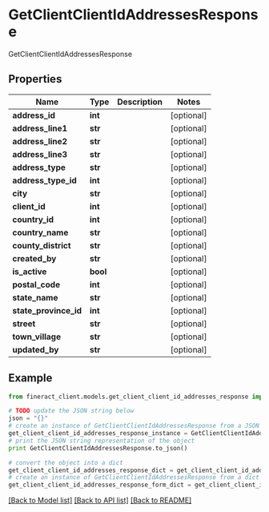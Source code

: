 # GetClientClientIdAddressesResponse

GetClientClientIdAddressesResponse

## Properties

Name | Type | Description | Notes
------------ | ------------- | ------------- | -------------
**address_id** | **int** |  | [optional] 
**address_line1** | **str** |  | [optional] 
**address_line2** | **str** |  | [optional] 
**address_line3** | **str** |  | [optional] 
**address_type** | **str** |  | [optional] 
**address_type_id** | **int** |  | [optional] 
**city** | **str** |  | [optional] 
**client_id** | **int** |  | [optional] 
**country_id** | **int** |  | [optional] 
**country_name** | **str** |  | [optional] 
**county_district** | **str** |  | [optional] 
**created_by** | **str** |  | [optional] 
**is_active** | **bool** |  | [optional] 
**postal_code** | **int** |  | [optional] 
**state_name** | **str** |  | [optional] 
**state_province_id** | **int** |  | [optional] 
**street** | **str** |  | [optional] 
**town_village** | **str** |  | [optional] 
**updated_by** | **str** |  | [optional] 

## Example

```python
from fineract_client.models.get_client_client_id_addresses_response import GetClientClientIdAddressesResponse

# TODO update the JSON string below
json = "{}"
# create an instance of GetClientClientIdAddressesResponse from a JSON string
get_client_client_id_addresses_response_instance = GetClientClientIdAddressesResponse.from_json(json)
# print the JSON string representation of the object
print GetClientClientIdAddressesResponse.to_json()

# convert the object into a dict
get_client_client_id_addresses_response_dict = get_client_client_id_addresses_response_instance.to_dict()
# create an instance of GetClientClientIdAddressesResponse from a dict
get_client_client_id_addresses_response_form_dict = get_client_client_id_addresses_response.from_dict(get_client_client_id_addresses_response_dict)
```
[[Back to Model list]](../README.md#documentation-for-models) [[Back to API list]](../README.md#documentation-for-api-endpoints) [[Back to README]](../README.md)



